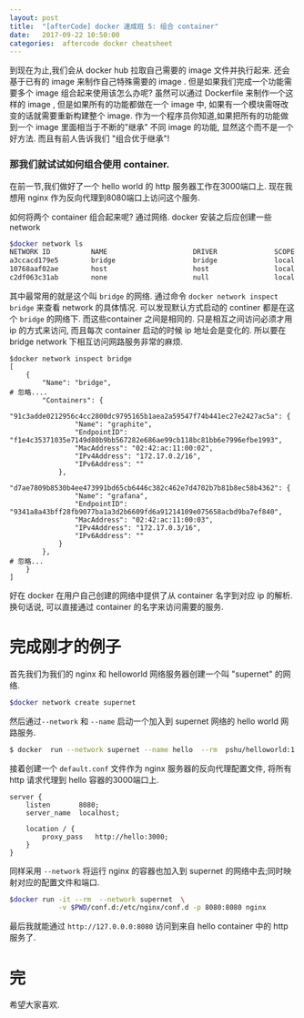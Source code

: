 ```yaml
---
layout: post
title:  "[afterCode] docker 速成班 5: 组合 container"
date:   2017-09-22 10:50:00
categories:  aftercode docker cheatsheet
---
```


到现在为止,我们会从 docker hub 拉取自己需要的 image 文件并执行起来. 还会基于已有的 image 来制作自己特殊需要的 image . 但是如果我们完成一个功能需要多个 image 组合起来使用该怎么办呢?
虽然可以通过 Dockerfile 来制作一个这样的 image , 但是如果所有的功能都做在一个 image 中, 如果有一个模块需呀改变的话就需要重新构建整个 image.
作为一个程序员你知道,如果把所有的功能做到一个 image 里面相当于不断的"继承" 不同 image 的功能, 显然这个而不是一个好方法. 而且有前人告诉我们 "组合优于继承"!


### 那我们就试试如何组合使用 container.

在前一节,我们做好了一个 hello world 的 http 服务器工作在3000端口上. 现在我想用 nginx
作为反向代理到8080端口上访问这个服务.


如何将两个 container 组合起来呢? 通过网络. docker 安装之后应创建一些 network

```bash
$docker network ls
NETWORK ID          NAME                     DRIVER              SCOPE
a3ccacd179e5        bridge                   bridge              local
10768aaf02ae        host                     host                local
c2df063c31ab        none                     null                local
```

其中最常用的就是这个叫 `bridge` 的网络. 通过命令 `docker network inspect bridge` 来查看 network 的具体情况. 可以发现默认方式启动的 continer 都是在这个 `bridge` 的网络下. 而这些container 之间是相同的. 只是相互之间访问必须才用 ip 的方式来访问, 而且每次 container 启动的时候 ip 地址会是变化的. 所以要在 bridge network 下相互访问网路服务非常的麻烦.

```
$docker network inspect bridge
[
    {
        "Name": "bridge",
# 忽略....
        "Containers": {
            "91c3adde0212956c4cc2800dc9795165b1aea2a59547f74b441ec27e2427ac5a": {
                "Name": "graphite",
                "EndpointID": "f1e4c35371035e7149d80b9bb567282e686ae99cb118bc81bb6e7996efbe1993",
                "MacAddress": "02:42:ac:11:00:02",
                "IPv4Address": "172.17.0.2/16",
                "IPv6Address": ""
            },
            "d7ae7809b8530b4ee473991bd65cb6446c382c462e7d4702b7b81b8ec58b4362": {
                "Name": "grafana",
                "EndpointID": "9341a8a43bff28fb9077ba1a3d2b6609fd6a91214109e075658acbd9ba7ef840",
                "MacAddress": "02:42:ac:11:00:03",
                "IPv4Address": "172.17.0.3/16",
                "IPv6Address": ""
            }
        },
# 忽略...
    }
]
```

好在 docker 在用户自己创建的网络中提供了从 container 名字到对应 ip 的解析. 换句话说, 可以直接通过 container 的名字来访问需要的服务.

# 完成刚才的例子

首先我们为我们的 nginx 和 helloworld 网络服务器创建一个叫 "supernet" 的网络.

```bash
$docker network create supernet
```

然后通过`--network` 和 `--name` 启动一个加入到 supernet 网络的 hello world 网路服务.

```bash
$ docker  run --network supernet --name hello  --rm  pshu/helloworld:1.0.0
```

接着创建一个 `default.conf` 文件作为 nginx 服务器的反向代理配置文件, 将所有http 请求代理到 hello 容器的3000端口上.

```nginx.config
server {
    listen       8080;
    server_name  localhost;

    location / {
        proxy_pass   http://hello:3000;
    }
}
```

同样采用 `--network` 将运行 nginx 的容器也加入到 supernet 的网络中去;同时映射对应的配置文件和端口.


```bash
$docker run -it --rm  --network supernet  \
            -v $PWD/conf.d:/etc/nginx/conf.d -p 8080:8080 nginx
```

最后我就能通过 `http://127.0.0.0:8080` 访问到来自 hello container 中的 http 服务了.


# 完
希望大家喜欢.
